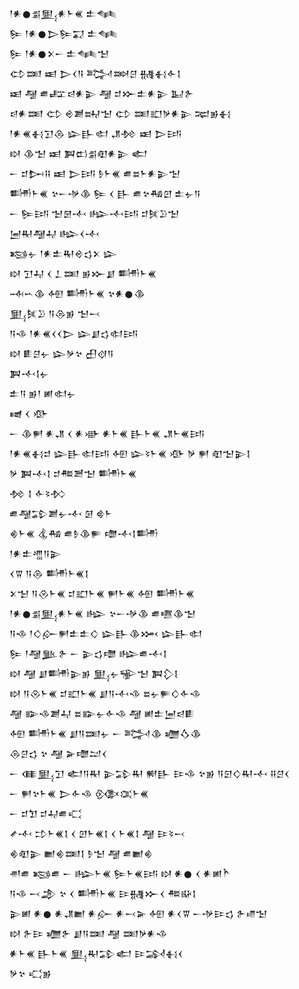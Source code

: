 <div class='block'>
<div class='line'>𒁹𒀭𒊹𒉪𒅅𒀭𒈨𒌍 𒉺𒈝</div>
<div class='line'>𒌉 𒁹𒀭𒊹𒆕𒌉𒍑 𒉺𒈝</div>
<div class='line'>𒌉 𒁹𒀭𒊹𒉽𒀸 𒉺𒈝𒈠</div>
<div class='line'>𒌌𒌅 𒀜 𒆕𒌋𒀀 𒅋𒇷𒆪 𒉆𒈬𒅆𒋙</div>
<div class='line'>𒀜 𒆷 𒌑𒊐𒁀𒀭𒉌 𒆷 𒄑𒁍𒉺𒀭𒉌 𒆏𒉿</div>
<div class='line'>𒁀𒀭𒌅 𒌌 𒄴𒋢𒊻𒈠 𒌌 𒌅𒊬𒃻𒀭𒉌 𒉈𒂊𒈬</div>
<div class='line'>𒁹𒀭𒌍𒈬𒋛𒁲 𒇽𒃲𒊕 𒂗𒁵 𒀜 𒆕𒅀</div>
<div class='line'>𒊭 𒆠𒈠 𒀜 𒀉𒆗𒉪𒊏𒀭𒉌 𒅗</div>
<div class='line'>𒀸 𒄑𒄖𒍝 𒀜 𒆕𒅀 𒊩𒈨𒌍 𒌑𒊺𒈨𒀭𒉌𒈠</div>
<div class='line'>𒌦𒈨𒌍 𒆳𒀸𒋩𒆠 𒌉 𒌋 𒃲 𒌑𒆳𒄀𒇻 𒉺𒉡𒀀</div>
<div class='line'>𒀸 𒌉𒅀 𒈠𒇡𒋾 𒈗𒋾𒅀 𒄑𒍮𒊒𒈠</div>
<div class='line'>𒅁𒊑𒆷𒄷 𒈗𒌋𒋾</div>
<div class='line'>𒂕𒉡 𒁹𒀭𒉺𒊑𒄴𒌓𒉽 𒇽</div>
<div class='line'>𒊭 𒋛𒄷 𒌋 𒁇𒌅 𒂊𒁍𒋗 𒌦𒈨𒌍</div>
<div class='line'>𒁄𒌀𒆠 𒅇 𒌦𒈨𒌍 𒆳𒀭𒊹𒆠</div>
<div class='line'>𒅅𒍮𒊒 𒀀𒁲𒂊 𒈠𒁁</div>
<div class='line'>𒀀𒈾 𒁹𒀭𒌍𒌋𒌋𒆕 𒇽𒋗𒌓𒊕𒅀</div>
<div class='line'>𒊭 𒀾𒆪𒉡 𒇽𒃻𒆳 𒌷𒋼𒀀</div>
<div class='line'>𒀉𒋾𒋙𒉡</div>
<div class='line'>𒉺𒀀 𒂊𒁹 𒅖𒊕𒉡</div>
<div class='line'>𒉠 𒌋 𒀞</div>
<div class='line'>𒀸 𒆠𒂍 𒀭𒂗 𒌋 𒀭𒀝 𒀭𒈨𒌍 𒃲𒈨𒌍 𒂗𒈨𒌍𒅀</div>
<div class='line'>𒁹𒀭𒌍𒈬𒄑 𒇽𒃲𒊕𒅀 𒅇 𒇽𒂟𒈨𒌍 𒀞 𒃻 𒂍 𒊏𒈠𒉌𒋙</div>
<div class='line'>𒃻 𒀉𒋾𒋙 𒄑𒍣𒍪𒈠 𒌦𒈨𒌍</div>
<div class='line'>𒁵 𒋙 𒅆𒂟𒁴</div>
<div class='line'>𒌑𒆷𒁉𒋢𒉡𒋾 𒌆 𒄵𒈨</div>
<div class='line'>𒄯𒈨𒌍 𒆬𒄀 𒌑𒊩𒆠𒊓 𒈩𒋾𒋙𒌦</div>
<div class='line'>𒁹𒀭𒉺𒆑𒀀𒉌</div>
<div class='line'>𒌋𒐊 𒀀𒁲 𒌦𒈨𒌍𒋙</div>
<div class='line'>𒉽𒈠 𒀀𒊮𒈨𒌍 𒄑𒊬𒈨𒌍 𒂍𒈨𒌍 𒅇 𒌦𒈨𒌍</div>
<div class='line'>𒁹𒀭𒊹𒉪𒅅𒀭𒈨𒌍 𒈗 𒆳𒀸𒋩𒆠 𒌑𒍠𒆠𒈠</div>
<div class='line'>𒀀𒈾 𒁹𒄭𒅎𒂍𒉺𒉺𒄭 𒇽𒃲𒆠𒈲 𒇽𒃲𒊕</div>
<div class='line'>𒌉 𒁹𒆷𒆥𒉿 𒀸 𒉌𒌓𒈩 𒈗𒌑𒋾𒋙</div>
<div class='line'>𒊭 𒆷 𒋗𒌦𒉌𒂊 𒅅𒉡𒊌𒈠 𒀉𒁷𒋙</div>
<div class='line'>𒊭 𒀀𒊮𒈨𒌍 𒄑𒊬𒈨𒌍 𒋗𒀀𒋾𒈾 𒊺𒉡𒊓𒄭𒅆𒈾</div>
<div class='line'>𒆷 𒅔𒈾𒋢𒄷 𒊺𒅔𒉡𒅆𒈾 𒆷 𒅖𒉺𒅁𒁀𒀾</div>
<div class='line'>𒅇 𒌦𒈨𒌍 𒋗𒀀𒌅𒉡 𒀸 𒅋𒆠 𒁾𒋝𒆠</div>
<div class='line'>𒁲𒆪𒌓 𒆳 𒆷 𒅕𒈩𒁺𒌋</div>
<div class='line'>𒀸 𒈪𒅅𒋛 𒅗𒀀𒊑 𒉌𒁉𒊑 𒆍𒃲 𒄿𒈾 𒆳𒂊 𒀀𒇉𒄭𒊑𒋾 𒍝𒆪𒌋</div>
<div class='line'>𒀸 𒂍𒆳𒈨𒌍 𒆕𒅆𒈾 𒍜𒀬𒈨𒌍</div>
<div class='line'>𒀸 𒄑𒈣 𒄑𒄷𒌑𒄣</div>
<div class='line'>𒍦𒋾 𒄞𒈨𒌍𒋙 𒌋 𒇻𒈨𒌍𒋙 𒌋 𒈨𒌍𒋙 𒆷 𒄿𒂟𒁁</div>
<div class='line'>𒄯𒊏𒉌 𒆤𒄯𒌅𒋙 𒊩𒈠 𒆷 𒌑𒆤𒄯</div>
<div class='line'>𒉣𒌑 𒂕𒌑 𒀸 𒈗𒈨𒌍 𒌉𒈨𒌍𒅀 𒊭 𒀭𒊹 𒌋 𒀭𒅖𒋻</div>
<div class='line'>𒀀𒈾 𒁁𒂁 𒆳 𒌋 𒌦𒈨𒌍 𒄿𒉆𒁍𒌋 𒍣𒄫𒋙</div>
<div class='line'>𒉌𒅖 𒀭𒊹 𒀭𒂗𒆤 𒀭𒅎 𒀭𒁁𒅕 𒅇 𒀭𒌋𒐊 𒀸𒋩𒄿𒌓 𒉿𒈛𒈠</div>
<div class='line'>𒊭 𒉿𒄿 𒁾𒉿 𒋗𒀀𒌅 𒆷 𒌅𒃻𒀭𒈾</div>
<div class='line'>𒀭𒈨𒌍 𒃲𒈨𒌍 𒅅𒊑𒁉𒅗 𒄿𒋆𒈬𒌋</div>
<div class='line'>𒃻𒆳 𒄣𒂊</div>
</div>
